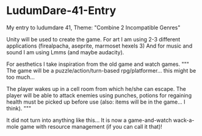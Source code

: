 # LudumDare-41-Entry
My entry to ludumdare 41, Theme: "Combine 2 Incompatible Genres"

Unity will be used to create the game. 
For art I am using 2-3 different applications (firealpacha, aseprite, marmoset hexels 3)
And for music and sound I am using Lmms (and maybe audacity).

For aesthetics I take inspiration from the old game and watch games.
"""
The game will be a puzzle/action/turn-based rpg/platformer... this might be too much...

The player wakes up in a cell room from which he/she can escape.
The player will be able to attack enemies using punches, potions for regaining health must be picked up before use (also: items will be in the game... I think).
"""

It did not turn into anything like this...
It is now a game-and-watch wack-a-mole game with resource management (if you can call it that)!
